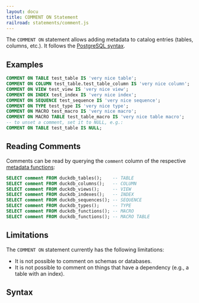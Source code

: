 ```yaml
---
layout: docu
title: COMMENT ON Statement
railroad: statements/comment.js
---
```


The `COMMENT ON` statement allows adding metadata to catalog entries (tables, columns, etc.).
It follows the [PostgreSQL syntax](https://www.postgresql.org/docs/16/sql-comment.html).

## Examples

```sql
COMMENT ON TABLE test_table IS 'very nice table';
COMMENT ON COLUMN test_table.test_table_column IS 'very nice column';
COMMENT ON VIEW test_view IS 'very nice view';
COMMENT ON INDEX test_index IS 'very nice index';
COMMENT ON SEQUENCE test_sequence IS 'very nice sequence';
COMMENT ON TYPE test_type IS 'very nice type';
COMMENT ON MACRO test_macro IS 'very nice macro';
COMMENT ON MACRO TABLE test_table_macro IS 'very nice table macro';
-- to unset a comment, set it to NULL, e.g.:
COMMENT ON TABLE test_table IS NULL;
```

## Reading Comments

Comments can be read by querying the `comment` column of the respective [metadata functions](../duckdb_table_functions):

```sql
SELECT comment FROM duckdb_tables();    -- TABLE
SELECT comment FROM duckdb_columns();   -- COLUMN
SELECT comment FROM duckdb_views();     -- VIEW
SELECT comment FROM duckdb_indexes();   -- INDEX
SELECT comment FROM duckdb_sequences(); -- SEQUENCE
SELECT comment FROM duckdb_types();     -- TYPE
SELECT comment FROM duckdb_functions(); -- MACRO
SELECT comment FROM duckdb_functions(); -- MACRO TABLE
```

## Limitations

The `COMMENT ON` statement currently has the following limitations:

* It is not possible to comment on schemas or databases.
* It is not possible to comment on things that have a dependency (e.g., a table with an index).

## Syntax

<div id="rrdiagram1"></div>
